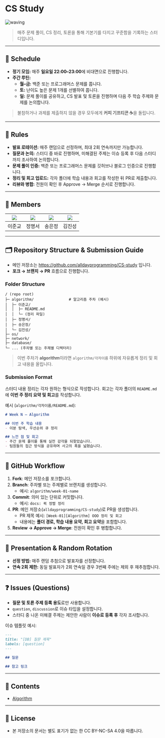 # CS Study

![waving](https://capsule-render.vercel.app/api?type=waving&height=140&text=CS%20Study&fontAlign=72&fontAlignY=40&fontSize=52&color=gradient&fontColor=FFFFFF)

> 매주 문제 풀이, CS 정리, 토론을 통해 기본기를 다지고 꾸준함을 기록하는 스터디입니다.

---

## 📆 Schedule
- **정기 모임:** 매주 **일요일 22:00–23:00**에 비대면으로 진행합니다.
- **주간 루틴:**
  - **월–금:** 백준 또는 프로그래머스 문제를 풉니다.
  - **토:** 난이도 높은 문제 1개를 선별하여 풉니다.
  - **일:** 문제 풀이를 공유하고, CS 발표 및 토론을 진행하며 다음 주 학습 주제와 문제를 논의합니다.

> 불참하거나 과제를 제출하지 않을 경우 모두에게 **커피 기프티콘 ☕️**을 돌립니다.

---

## 🌳 Rules
- **발표 로테이션:** 매주 랜덤으로 선정하며, 최대 2회 연속까지만 가능합니다.
- **질문과 논의:** 스터디 중 바로 진행하며, 미해결된 주제는 이슈 등록 후 다음 스터디까지 조사하여 논의합니다.
- **문제 풀이 인증:** 백준 또는 프로그래머스 문제를 깃허브나 블로그 인증으로 진행합니다.
- **정리 및 회고 업로드:** 각자 폴더에 학습 내용과 회고를 작성한 뒤 PR로 제출합니다.
- **리뷰와 병합:** 전원이 확인 후 Approve → Merge 순서로 진행합니다.

---

## 👥 Members

|[![](https://github.com/JoonKyoLee.png?size=80)](https://github.com/JoonKyoLee)|[![](https://github.com/ohu-star.png?size=80)](https://github.com/ohu-star)|[![](https://github.com/ejsong25.png?size=80)](https://github.com/ejsong25)|[![](https://github.com/smileman62.png?size=80)](https://github.com/smileman62)|
|:---:|:---:|:---:|:---:|
| 이준교 | 정명서 | 송은정 | 김진성 |

---

## 🗂️ Repository Structure & Submission Guide
- 메인 저장소는 https://github.com/alldayprogramming/CS-study 입니다.
- **포크 → 브랜치 → PR** 흐름으로 진행합니다.

### Folder Structure
```
/ (repo root)
├─ algorithm/                # 알고리즘 주차 (예시)
│  ├─ 이준교/
│  │  ├─ README.md
│  │  └─ (정리 파일)
│  ├─ 정명서/
│  ├─ 송은정/
│  └─ 김진성/
├─ os/
├─ network/
├─ database/
└─ ... (주차별 또는 주제별 디렉터리)
```
> 이번 주차가 **algorithm**이라면 `algorithm/각자이름` 하위에 자유롭게 정리 및 회고 내용을 올립니다.

### Submission Format
스터디 내용 정리는 각자 원하는 형식으로 작성합니다. 회고는 각자 폴더의 `README.md`에 **이번 주 정리 요약 및 회고**를 작성합니다.

예시 (`algorithm/각자이름/README.md`):
```md
# Week N – Algorithm

## 이번 주 학습 내용
- 이분 탐색, 우선순위 큐 정리

## 느낀 점 및 회고
- 주간 문제 풀이를 통해 실전 감각을 되찾았습니다.
- 팀원들의 접근 방식을 공유하며 사고의 폭을 넓혔습니다.
```

---

## 🔀 GitHub Workflow
1. **Fork**: 메인 저장소를 포크합니다.
2. **Branch**: 주차별 또는 주제별로 브랜치를 생성합니다.
   - 예시: `algorithm/week-01-name`
3. **Commit**: 의미 있는 단위로 커밋합니다.
   - 예시: `docs: 퀵 정렬 정리`
4. **PR**: 메인 저장소(`alldayprogramming/CS-study`)로 PR을 생성합니다.
   - PR 제목 예시: `[Week-01][Algorithm] OOO 정리 및 회고`
   - 내용에는 **폴더 경로, 학습 내용 요약, 회고 요약**을 포함합니다.
5. **Review → Approve → Merge**: 전원이 확인 후 병합합니다.

---

## 🎤 Presentation & Random Rotation
- **선정 방법:** 매주 랜덤 추첨으로 발표자를 선정합니다.
- **연속 2회 제한:** 동일 발표자가 2회 연속일 경우 3번째 주에는 제외 후 재추첨합니다.

---

## ❓ Issues (Questions)
- **질문 및 토론 주제 등록 용도**로만 사용합니다.
- `question`, `discussion`로 이슈 타입을 설정합니다.
- 스터디 중 나온 미해결 주제는 제안한 사람이 **이슈로 등록 후** 각자 조사합니다.

이슈 템플릿 예시:
```md
---
title: "[DB] 질문 제목"
labels: [question]
---

## 질문

## 참고 링크
```

---

## 🧭 Contents

- [Algorithm](./algorithm)

---

## 📜 License
- 본 저장소의 문서는 별도 표기가 없는 한 CC BY-NC-SA 4.0을 따릅니다.

